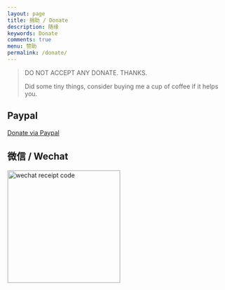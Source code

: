 ```yaml
---
layout: page
title: 捐助 / Donate
description: 随缘
keywords: Donate
comments: true
menu: 赞助
permalink: /donate/
---
```


> DO NOT ACCEPT ANY DONATE. THANKS.
> 
> Did some tiny things, consider buying me a cup of coffee if it helps you.

## Paypal

[Donate via Paypal](https://paypal.me/)

## 微信 / Wechat

<img style="width:256px;border:1px solid lightgrey;" src="{{ assets_base_url }}/assets/images/receipt-code-wechat.jpeg" alt="wechat receipt code" />

<!-- ## 支付宝 / Alipay -->
<!--  -->
<!-- <img style="width:256px;border:1px solid lightgrey;" src="{{ assets_base_url }}/assets/images/receipt-code-alipay.jpeg" alt="alipay receipt code" /> -->

